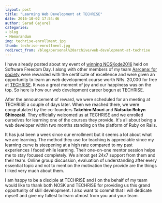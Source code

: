 ```yaml
---
layout: post
title: "Learning Web Development at TECHRISE"
date: 2016-10-02 17:54:46
author: Sarad Gajurel
categories:
- blog
- Memorandum
img: techrise-enrollment.jpg
thumb: techrise-enrollment.jpg
redirect_from: /blog/personal%20archive/web-development-at-techrise
---
```


I have already posted about my event of <a href="noskode2016-winner" target="_blank">winning NOSKode2016</a> held on Software Freedom Day. I along with other members of my team <a href="https://aarcana.github.io" target="_blank">Aarcana: for society</a> were rewarded with the certificate of excellence and were given an opportunity to learn an web development course worth NRs. 20,000 for free at <a href="https://www.facebook.com/techrisenepal/" target="_blank">TECHRISE</a>. It was a great moment of joy and our happiness was on the top. So here is how our web development career begun at TECHRISE. <!--more-->

After the announcement of reward, we were scheduled for an meeting at TECHRISE a couple of days later. When we reached there, we were congratulated by the co-founders <b>Takehiro Mouri</b> and <b>Natsuko Robyn Shinozaki</b>. They officially welcomed us at TECHRISE and we enrolled ourselves for learning one of the courses they provide. It's all about being a web developer within two months standing on the platform of Ruby on Rails.

It has just been a week since our enrollment but it seems a lot about what we are learning. The method they use for teaching is appreciable since my learning curve is steepening at a high rate compared to my past experiences I faced while learning. Their one-on-one mentor session helps me to stay focused completely. We almost get 24x7 support from them and their team. Online group discussion, evaluation of understanding after every essential topic and not to mention the motivation they provide are the things I liked very much about them.

I am happy to be a disciple at TECHRISE and I on the behalf of my team would like to thank both NOSK and TECHRISE for providing us this grand opportunity of skill development. I also want to commit that I will dedicate myself and give my fullest to learn utmost from you and your team.
